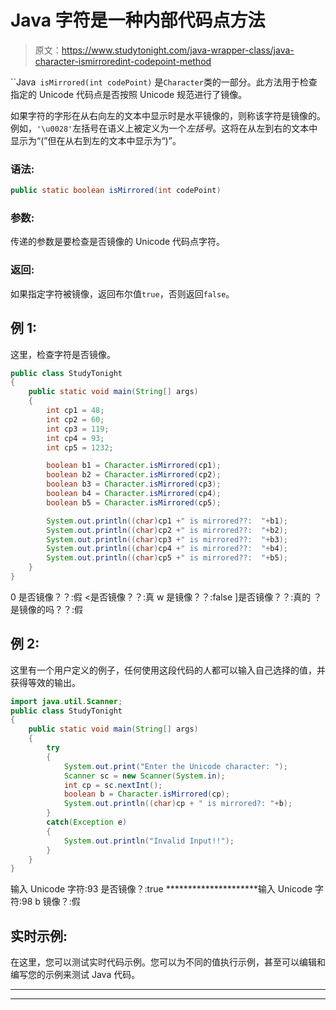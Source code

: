 # Java 字符是一种内部代码点方法

> 原文：<https://www.studytonight.com/java-wrapper-class/java-character-ismirroredint-codepoint-method>

``Java` isMirrored(int codePoint)` 是`Character`类的一部分。此方法用于检查指定的 Unicode 代码点是否按照 Unicode 规范进行了镜像。

如果字符的字形在从右向左的文本中显示时是水平镜像的，则称该字符是镜像的。例如，`'\u0028'`左括号在语义上被定义为一个*左括号*。这将在从左到右的文本中显示为“(”但在从右到左的文本中显示为“)”。

### 语法:

```java
public static boolean isMirrored(int codePoint)
```

### 参数:

传递的参数是要检查是否镜像的 Unicode 代码点字符。

### 返回:

如果指定字符被镜像，返回布尔值`true`，否则返回`false`。

## 例 1:

这里，检查字符是否镜像。

```java
public class StudyTonight
{  
	public static void main(String[] args)
	{  
		int cp1 = 48;  
		int cp2 = 60;  
		int cp3 = 119;  
		int cp4 = 93;   
		int cp5 = 1232;  

		boolean b1 = Character.isMirrored(cp1);  
		boolean b2 = Character.isMirrored(cp2);  
		boolean b3 = Character.isMirrored(cp3);  
		boolean b4 = Character.isMirrored(cp4);  
		boolean b5 = Character.isMirrored(cp5);  

		System.out.println((char)cp1 +" is mirrored??:  "+b1);  
		System.out.println((char)cp2 +" is mirrored??:  "+b2);  
		System.out.println((char)cp3 +" is mirrored??:  "+b3);  
		System.out.println((char)cp4 +" is mirrored??:  "+b4);  
		System.out.println((char)cp5 +" is mirrored??:  "+b5);  
	}  
} 
```

0 是否镜像？？:假
<是否镜像？？:真
w 是镜像？？:false
]是否镜像？？:真的
？是镜像的吗？？:假

## 例 2:

这里有一个用户定义的例子，任何使用这段代码的人都可以输入自己选择的值，并获得等效的输出。

```java
import java.util.Scanner; 
public class StudyTonight
{  
	public static void main(String[] args)
	{  
		try
		{
			System.out.print("Enter the Unicode character: ");  
			Scanner sc = new Scanner(System.in);        
			int cp = sc.nextInt(); 
			boolean b = Character.isMirrored(cp);
			System.out.println((char)cp + " is mirrored?: "+b);
		}
		catch(Exception e)
		{
			System.out.println("Invalid Input!!");
		}
	}  
}
```

输入 Unicode 字符:93
是否镜像？:true
*********************输入 Unicode 字符:98
b 镜像？:假

## 实时示例:

在这里，您可以测试实时代码示例。您可以为不同的值执行示例，甚至可以编辑和编写您的示例来测试 Java 代码。

* * *

* * *